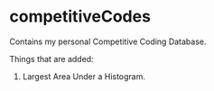 # competitiveCodes
Contains my personal Competitive Coding Database.

Things that are added:
1) Largest Area Under a Histogram.
